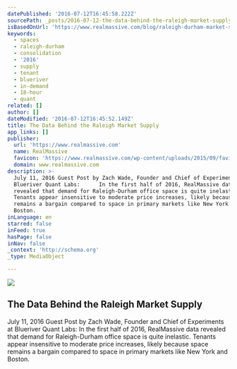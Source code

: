 ```yaml
---
datePublished: '2016-07-12T16:45:58.222Z'
sourcePath: _posts/2016-07-12-the-data-behind-the-raleigh-market-supply.md
isBasedOnUrl: 'https://www.realmassive.com/blog/raleigh-durham-market-supply/'
keywords:
  - spaces
  - raleigh-durham
  - consolidation
  - '2016'
  - supply
  - tenant
  - blueriver
  - in-demand
  - 18-hour
  - quant
related: []
author: []
dateModified: '2016-07-12T16:45:52.149Z'
title: The Data Behind the Raleigh Market Supply
app_links: []
publisher:
  url: 'https://www.realmassive.com'
  name: RealMassive
  favicon: 'https://www.realmassive.com/wp-content/uploads/2015/09/favicon.png'
  domain: www.realmassive.com
description: >-
  July 11, 2016 Guest Post by Zach Wade, Founder and Chief of Experiments at
  Blueriver Quant Labs:      In the first half of 2016, RealMassive data
  revealed that demand for Raleigh-Durham office space is quite inelastic.
  Tenants appear insensitive to moderate price increases, likely because space
  remains a bargain compared to space in primary markets like New York and
  Boston.
inLanguage: en
starred: false
inFeed: true
hasPage: false
inNav: false
_context: 'http://schema.org'
_type: MediaObject

---
```

<article style=""><img src="https://imgflo.herokuapp.com/graph/vahj1ThiexotieMo/fc6744e60849d1975eb91b36f8b0fb6e/noop.png?input=https%3A%2F%2Fstorage.googleapis.com%2Frm-wp-production%2F%2F2016%2F07%2FRaleigh-Data-Chart.png" /><h1>The Data Behind the Raleigh Market Supply</h1><p>July 11, 2016 Guest Post by Zach Wade, Founder and Chief of Experiments at Blueriver Quant Labs: In the first half of 2016, RealMassive data revealed that demand for Raleigh-Durham office space is quite inelastic. Tenants appear insensitive to moderate price increases, likely because space remains a bargain compared to space in primary markets like New York and Boston.</p></article>